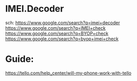 # IMEI.Decoder
sch: https://www.google.com/search?q=imei+decoder https://www.google.com/search?q=IMEI+check https://www.google.com/search?q=BYOP+check https://www.google.com/search?q=byop+imei+check

# Guide:
https://tello.com/help_center/will-my-phone-work-with-tello
